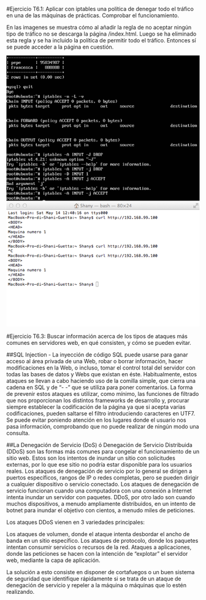 #Ejercicio T6.1: Aplicar con iptables una política de denegar todo el tráfico en una de las máquinas de prácticas. Comprobar el funcionamiento.

En las imagenes se muestra cómo al añadir la regla de no aceptar ningún tipo de tráfico no se descarga la página /index.html.
Luego se ha eliminado esta regla y se ha incluido la política de permitir todo el tráfico. Entonces sí se puede acceder a la página en cuestión. 

![imagen](https://github.com/ninnyg/SWAP2016/blob/master/trabajos_de_clase/iptables.png)
![imagen](https://github.com/ninnyg/SWAP2016/blob/master/trabajos_de_clase/iptables2.png)


#Ejercicio T6.3:  Buscar información acerca de los tipos de ataques más comunes en servidores web, en qué consisten, y cómo se pueden evitar.

##SQL Injection - La inyección de código SQL puede usarse para ganar acceso al área privada de una Web, robar o borrar información, hacer modificaciones en la Web, o incluso, tomar el control total del servidor con todas las bases de datos y Webs que existan en éste. Habitualmente, estos ataques se llevan a cabo haciendo uso de la comilla simple, que cierra una cadena en SQL y de “- -” que se utiliza para poner comentarios.
La forma de prevenir estos ataques es utilizar, como mínimo, las funciones de filtrado que nos proporcionan los distintos frameworks de desarrollo y, procurar siempre establecer la codificación de la página ya que si acepta varias codificaciones, pueden saltarse el filtro introduciendo caracteres en UTF7.
Se puede evitar poniendo atención en los lugares donde el usuario nos pasa información, comprobando que no puede realizar de ningún modo una consulta. 

##La Denegación de Servicio (DoS) ó Denegación de Servicio Distribuida (DDoS) son las formas más comunes para congelar el funcionamiento de un sitio web. Estos son los intentos de inundar un sitio con solicitudes externas, por lo que ese sitio no podría estar disponible para los usuarios reales. Los ataques de denegación de servicio por lo general se dirigen a puertos específicos, rangos de IP o redes completas, pero se pueden dirigir a cualquier dispositivo o servicio conectado.
Los ataques de denegación de servicio funcionan cuando una computadora con una conexión a Internet intenta inundar un servidor con paquetes. DDoS, por otro lado son cuando muchos dispositivos, a menudo ampliamente distribuidos, en un intento de botnet para inundar el objetivo con cientos, a menudo miles de peticiones.

Los ataques DDoS vienen en 3 variedades principales:

Los ataques de volumen, donde el ataque intenta desbordar el ancho de banda en un sitio específico.
Los ataques de protocolo, donde los paquetes intentan consumir servicios o recursos de la red.
Ataques a aplicaciones, donde las peticiones se hacen con la intención de “explotar” el servidor web, mediante la capa de aplicación.

La solución a esto consiste en disponer de cortafuegos o un buen sistema de seguridad que identifique rápidamente si se trata de un ataque de denegación de servicio y repeler a la máquina o máquinas que lo estén realizando.